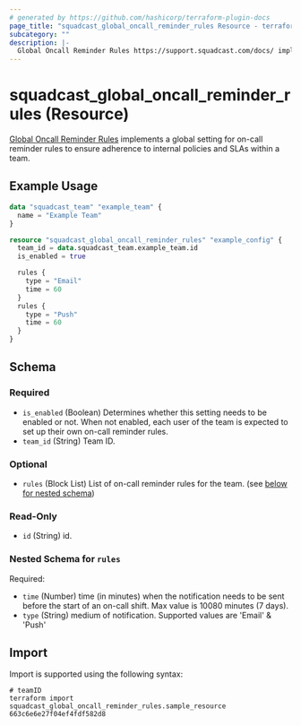 ```yaml
---
# generated by https://github.com/hashicorp/terraform-plugin-docs
page_title: "squadcast_global_oncall_reminder_rules Resource - terraform-provider-squadcast"
subcategory: ""
description: |-
  Global Oncall Reminder Rules https://support.squadcast.com/docs/ implements a global setting for on-call reminder rules to ensure adherence to internal policies and SLAs within a team.
---
```


# squadcast_global_oncall_reminder_rules (Resource)

[Global Oncall Reminder Rules](https://support.squadcast.com/docs/) implements a global setting for on-call reminder rules to ensure adherence to internal policies and SLAs within a team.

## Example Usage

```terraform
data "squadcast_team" "example_team" {
  name = "Example Team"
}

resource "squadcast_global_oncall_reminder_rules" "example_config" {
  team_id = data.squadcast_team.example_team.id
  is_enabled = true

  rules {
    type = "Email"
    time = 60
  }
  rules {
    type = "Push"
    time = 60
  }
}
```

<!-- schema generated by tfplugindocs -->
## Schema

### Required

- `is_enabled` (Boolean) Determines whether this setting needs to be enabled or not. When not enabled, each user of the team is expected to set up their own on-call reminder rules.
- `team_id` (String) Team ID.

### Optional

- `rules` (Block List) List of on-call reminder rules for the team. (see [below for nested schema](#nestedblock--rules))

### Read-Only

- `id` (String) id.

<a id="nestedblock--rules"></a>
### Nested Schema for `rules`

Required:

- `time` (Number) time (in minutes) when the notification needs to be sent before the start of an on-call shift. Max value is 10080 minutes (7 days).
- `type` (String) medium of notification. Supported values are 'Email' & 'Push'

## Import

Import is supported using the following syntax:

```shell
# teamID
terraform import squadcast_global_oncall_reminder_rules.sample_resource 663c6e6e27f04ef4fdf582d8
```
